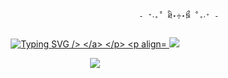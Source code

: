                                                  - ⁺‧₊˚ ཐི⋆♱⋆ཋྀ ˚₊‧⁺ - 
<p align="center">
<a href="https://git.io/typing-svg"><img src="https://readme-typing-svg.demolab.com?font=Fira+Code&pause=1000&color=7E18F7&width=435&lines=So..+were+like+dating+right%3F" alt="Typing SVG />
</a>
</p>
<p align="center">
<img src="https://pbs.twimg.com/media/GkVm05sXAAAzK1T?format=jpg&name=medium"/>
</p>
<p align="center"

![](https://komarev.com/ghpvc/?username=moonzydustt&color=6037bf&label=☆+Silly+Drones+)
